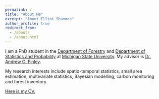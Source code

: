 ```yaml
---
permalink: /
title: "About Me"
excerpt: "About Elliot Shannon"
author_profile: true
redirect_from: 
  - /about/
  - /about.html
---
```


I am a PhD student in the [Department of Forestry](https://www.canr.msu.edu/for/) and [Department of Statistics and Probability](https://stt.natsci.msu.edu/) at [Michigan State University](https://msu.edu/). My advisor is [Dr. Andrew O. Finley](https://www.finley-lab.com/).

My research interests include spatio-temporal statistics, small area estimation, multivariate statistics, Bayesian modelling, carbon monitoring and forest inventory.

[Here is my CV.](files/Elliot_CV.pdf)